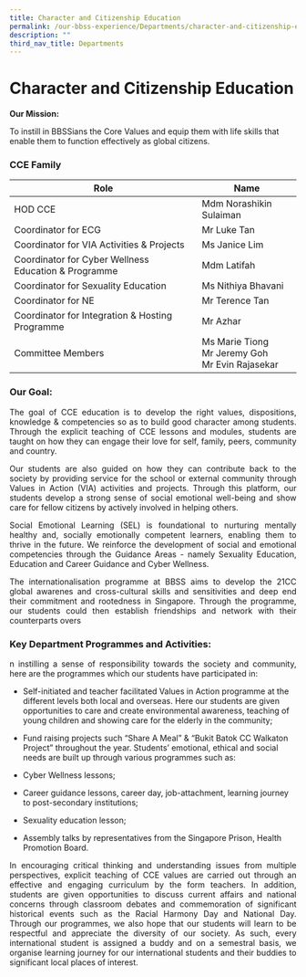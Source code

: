 ```yaml
---
title: Character and Citizenship Education
permalink: /our-bbss-experience/Departments/character-and-citizenship-education/
description: ""
third_nav_title: Departments
---
```

# Character and Citizenship Education

**Our Mission:** 

To instill in BBSSians the Core Values and equip them with life skills that enable them to function effectively as global citizens.

### **CCE Family**

|            Role            |               Name               |
|--------------------|--------------------------|
| HOD CCE                                               | Mdm Norashikin Sulaiman                              |
| Coordinator for ECG                                   | Mr Luke Tan                                          |
| Coordinator for VIA Activities & Projects             | Ms Janice Lim                                        |
| Coordinator for Cyber Wellness Education & Programme  | Mdm Latifah                                          |
| Coordinator for Sexuality Education                   | Ms Nithiya Bhavani                                   |
| Coordinator for NE                                    | Mr Terence Tan                                       |
| Coordinator for Integration & Hosting Programme       | Mr Azhar                                             |
| Committee Members                                     | Ms Marie Tiong<br>Mr Jeremy Goh<br>Mr Evin Rajasekar |

### Our Goal:

<p style="text-align: justify;">The goal of CCE education is to develop the right values, dispositions, knowledge & competencies so as to build good character among students. Through the explicit teaching of CCE lessons and modules, students are taught on how they can engage their love for self, family, peers, community and country.</p>

<p style="text-align: justify;">Our students are also guided on how they can contribute back to the society by providing service for the school or external community through Values in Action (VIA) activities and projects. Through this platform, our students develop a strong sense of social emotional well-being and show care for fellow citizens by actively involved in helping others.</p>

<p style="text-align: justify;">Social Emotional Learning (SEL) is foundational to nurturing mentally healthy and, socially emotionally competent learners, enabling them to thrive in the future. We reinforce the development of social and emotional competencies through the Guidance Areas - namely Sexuality Education, Education and Career Guidance and Cyber Wellness.</p>

<p style="text-align: justify;">The internationalisation programme at BBSS aims to develop the 21CC global awarenes and cross-cultural skills and sensitivities and deep end their commitment and rootedness in Singapore. Through the programme, our students could then establish friendships and network with their counterparts overs</p>


### Key Department Programmes and Activities:

<p style="text-align: justify;">n instilling a sense of responsibility towards the society and community, here are the programmes which our students have participated in: </p>

*   Self-initiated and teacher facilitated Values in Action programme at the different levels both local and overseas. Here our students are given opportunities to care and create environmental awareness, teaching of young children and showing care for the elderly in the community;
*   Fund raising projects such “Share A Meal” & “Bukit Batok CC Walkaton Project” throughout the year. Students’ emotional, ethical and social needs are built up through various programmes such as:  

*   Cyber Wellness lessons;
*   Career guidance lessons, career day, job-attachment, learning journey to post-secondary institutions; 
*   Sexuality education lesson; 
*   Assembly talks by representatives from the Singapore Prison, Health Promotion Board.   

<p style="text-align: justify;">In encouraging critical thinking and understanding issues from multiple perspectives, explicit teaching of CCE values are carried out through an effective and engaging curriculum by the form teachers. In addition, students are given opportunities to discuss current affairs and national concerns through classroom debates and commemoration of significant historical events such as the Racial Harmony Day and National Day. Through our programmes, we also hope that our students will learn to be respectful and appreciate the diversity of our society. As such, every international student is assigned a buddy and on a semestral basis, we organise learning journey for our international students and their buddies to significant local places of interest.</p>
